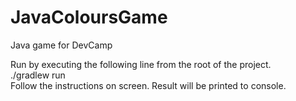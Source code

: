 # JavaColoursGame
Java game for DevCamp

Run by executing the following line from the root of the project.  
./gradlew run  
Follow the instructions on screen. Result will be printed to console.
